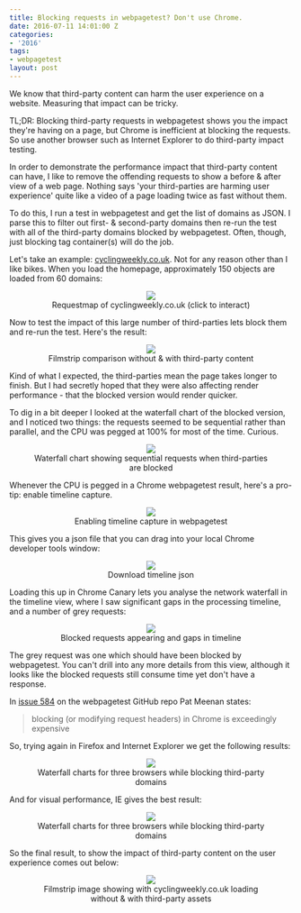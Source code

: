 ```yaml
---
title: Blocking requests in webpagetest? Don't use Chrome.
date: 2016-07-11 14:01:00 Z
categories:
- '2016'
tags:
- webpagetest
layout: post
---
```


We know that third-party content can harm the user experience on a website. Measuring that impact can be tricky.

TL;DR: Blocking third-party requests in webpagetest shows you the impact they're having on a page, but Chrome is inefficient at blocking the requests. So use another browser such as Internet Explorer to do third-party impact testing.

In order to demonstrate the performance impact that third-party content can have, I like to remove the offending requests to show a before & after view of a web page. Nothing says 'your third-parties are harming user experience' quite like a video of a page loading twice as fast without them.

To do this, I run a test in webpagetest and get the list of domains as JSON. I parse this to filter out first- & second-party domains then re-run the test with all of the third-party domains blocked by webpagetest. Often, though, just blocking tag container(s) will do the job.

Let's take an example: [cyclingweekly.co.uk](http://www.cyclingweekly.co.uk/). Not for any reason other than I like bikes. When you load the homepage, approximately 150 objects are loaded from 60 domains:

<figure align="center">
<a href="http://requestmap.webperf.tools/render/160712_4N_b3f4e12bc1e1f5058c769a029ff52616">
<img style="max-width:80%;" src="/uploads/cyclingweekly_requestmap.png"/>
</a>
<figcaption>Requestmap of cyclingweekly.co.uk (click to interact)</figcaption>
</figure>

Now to test the impact of this large number of third-parties lets block them and re-run the test. Here's the result:
<figure align="center">
<img style="max-width:80%;" src="/uploads/cyclingweekly_chrome_blocked.jpg"/>
<figcaption>Filmstrip comparison without & with third-party content</figcaption>
</figure>

Kind of what I expected, the third-parties mean the page takes longer to finish. But I had secretly hoped that they were also affecting render performance - that the blocked version would render quicker.

To dig in a bit deeper I looked at the waterfall chart of the blocked version, and I noticed two things: the requests seemed to be sequential rather than parallel, and the CPU was pegged at 100% for most of the time. Curious.
<figure align="center">
<img style="max-width:80%;" src="/uploads/cyclingweekly_waterfall.png"/>
<figcaption>Waterfall chart showing sequential requests when third-parties are blocked</figcaption>
</figure>

Whenever the CPU is pegged in a Chrome webpagetest result, here's a pro-tip: enable timeline capture. 
<figure align="center">
<img style="max-width:80%;" src="/uploads/cyclingweekly_devtoolscapture.png"/>
<figcaption>Enabling timeline capture in webpagetest</figcaption>
</figure>

This gives you a json file that you can drag into your local Chrome developer tools window:
<figure align="center">
<img style="max-width:80%;" src="/uploads/cyclingweekly_timelinelink.png"/>
<figcaption>Download timeline json</figcaption>
</figure>

Loading this up in Chrome Canary lets you analyse the network waterfall in the timeline view, where I saw significant gaps in the processing timeline, and a number of grey requests:
<figure align="center">
<img style="max-width:80%;" src="/uploads/cyclingweekly_timeline_gaps.png"/>
<figcaption>Blocked requests appearing and gaps in timeline</figcaption>
</figure>

The grey request was one which should have been blocked by webpagetest. You can't drill into any more details from this view, although it looks like the blocked requests still consume time yet don't have a response.

In [issue 584](https://github.com/WPO-Foundation/webpagetest/issues/584) on the webpagetest GitHub repo Pat Meenan states:
> blocking (or modifying request headers) in Chrome is exceedingly expensive

So, trying again in Firefox and Internet Explorer we get the following results:
<figure align="center">
<img style="max-width:80%;" src="/uploads/cyclingweekly_allwaterfalls.png"/>
<figcaption>Waterfall charts for three browsers while blocking third-party domains</figcaption>
</figure>

And for visual performance, IE gives the best result:
<figure align="center">
<img style="max-width:80%;" src="/uploads/cyclingweekly_allfilmstrips.png"/>
<figcaption>Waterfall charts for three browsers while blocking third-party domains</figcaption>
</figure>

So the final result, to show the impact of third-party content on the user experience comes out below:
<figure align="center">
<img style="max-width:95%;" src="/uploads/cyclingweekly_ieblocked2.png"/>
<figcaption>Filmstrip image showing with cyclingweekly.co.uk loading without & with third-party assets</figcaption>
</figure>